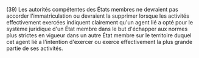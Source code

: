 (39) Les autorités compétentes des États membres ne devraient pas accorder l'immatriculation ou devraient la supprimer lorsque les activités effectivement exercées indiquent clairement qu'un agent lié a opté pour le système juridique d'un État membre dans le but d'échapper aux normes plus strictes en vigueur dans un autre État membre sur le territoire duquel cet agent lié a l'intention d'exercer ou exerce effectivement la plus grande partie de ses activités.